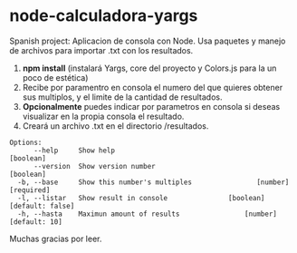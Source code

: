 # node-calculadora-yargs
Spanish project: Aplicacion de consola con Node. Usa paquetes y manejo de archivos para importar .txt con los resultados.

1. **npm install** (instalará Yargs, core del proyecto y Colors.js para la un poco de estética)
2. Recibe por paramentro en consola el numero del que quieres obtener sus multiplos, y el limite de la cantidad de resultados.
3. **Opcionalmente** puedes indicar por parametros en consola si deseas visualizar en la propia consola el resultado.
4. Creará un archivo .txt en el directorio /resultados.

```
Options:
      --help     Show help                                             [boolean]
      --version  Show version number                                   [boolean]
  -b, --base     Show this number's multiples                [number] [required]
  -l, --listar   Show result in console               [boolean] [default: false]
  -h, --hasta    Maximun amount of results                [number] [default: 10]
```
Muchas gracias por leer.
